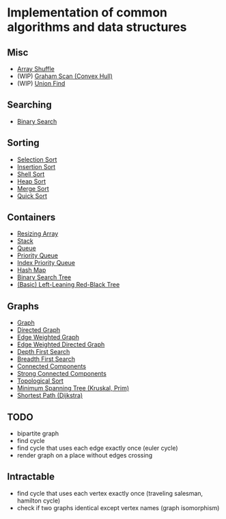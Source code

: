 # Implementation of common algorithms and data structures 

## Misc
* [Array Shuffle](./python/shuffle.py)
* (WIP) [Graham Scan (Convex Hull)](./python/graham_scan.py)
* (WIP) [Union Find](./python/union_find.py)

## Searching
* [Binary Search](./python/searching/binary_search.py)

## Sorting
* [Selection Sort](./python/sorting/selection_sort.py)
* [Insertion Sort](./python/sorting/insertion_sort.py)
* [Shell Sort](./python/sorting/shell_sort.py)
* [Heap Sort](./python/sorting/heap_sort.py)
* [Merge Sort](./python/sorting/merge_sort.py)
* [Quick Sort](./python/sorting/quick_sort.py)

## Containers
* [Resizing Array](./python/containers/array.py)
* [Stack](./python/containers/stack.py)
* [Queue](./python/containers/queue.py)
* [Priority Queue](./python/containers/priority_queue.py)
* [Index Priority Queue](./python/containers/index_priority_queue.py)
* [Hash Map](./python/containers/hash_map.py)
* [Binary Search Tree](./python/containers/binary_search_tree.py)
* [(Basic) Left-Leaning Red-Black Tree](./python/containers/red_black_tree.py)

## Graphs
* [Graph](./python/graphs/graph.py)
* [Directed Graph](./python/graphs/directed_graph.py)
* [Edge Weighted Graph](./python/graphs/weighted_graph.py)
* [Edge Weighted Directed Graph](./python/graphs/weighted_directed_graph.py)
* [Depth First Search](./python/graphs/depth_first_search.py)
* [Breadth First Search](./python/graphs/breadth_first_search.py)
* [Connected Components](./python/graphs/connected_components.py)
* [Strong Connected Components](./python/graphs/strong_connected_components.py)
* [Topological Sort](./python/graphs/topological_sort.py)
* [Minimum Spanning Tree (Kruskal, Prim)](./python/graphs/minimum_spanning_tree.py)
* [Shortest Path (Dijkstra)](./python/graphs/shortest_path.py)

## TODO
* bipartite graph
* find cycle
* find cycle that uses each edge exactly once (euler cycle)
* render graph on a place without edges crossing

## Intractable
* find cycle that uses each vertex exactly once (traveling salesman, hamilton cycle)
* check if two graphs identical except vertex names (graph isomorphism)

